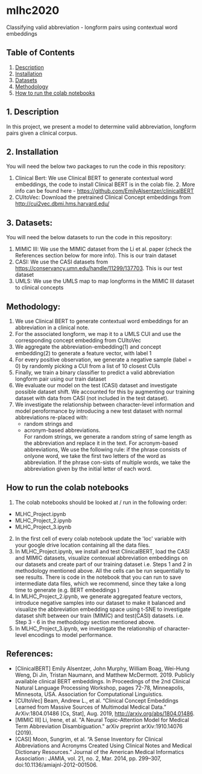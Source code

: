 # mlhc2020
Classifying valid abbreviation - longform pairs using contextual word embeddings

## Table of Contents
1. [ Description ](#desc)
2. [ Installation ](#install)
3. [ Datasets ](#data)
4. [ Methodology ](#method)
5. [ How to run the colab notebooks ](#run)

<a name="desc"></a>
## 1. Description
In this project, we present a model to determine valid abbreviation, longform pairs given a clinical corpus.

<a name="install"></a>
## 2. Installation
You will need the below two packages to run the code in this repository:
1. Clinical Bert: We use Clinical BERT to generate contextual word embeddings, the code to install Clinical BERT is in the colab file. 2. More info can be found here - https://github.com/EmilyAlsentzer/clinicalBERT
3. CUItoVec: Download the pretrained Clinical Concept embeddings from http://cui2vec.dbmi.hms.harvard.edu/ 

<a name="data"></a>
## 3. Datasets: ##
You will need the below datasets to run the code in this repository:
1. MIMIC III: We use the MIMIC dataset from the Li et al. paper (check the References section below for more info). This is our train dataset
2. CASI: We use the CASI datasets from https://conservancy.umn.edu/handle/11299/137703. This is our test dataset
3. UMLS: We use the UMLS map to map longforms in the MIMIC III dataset to clinical concepts

<a name="method"></a>
## Methodology: ##
1. We use Clinical BERT to generate contextual word embeddings for an abbreviation in a clinical note.
2. For the associated longform, we map it to a UMLS CUI and use the corresponding concept embedding from CUItoVec
3. We aggregate the abbreviation-embedding(1) and concept embedding(2) to generate a feature vector, with label 1
4. For every positive observation, we generate a negative sample (label = 0) by randomly picking a CUI from a list of 10 closest CUIs
5. Finally, we train a binary classifier to predict a valid abbreviation longform pair using our train dataset
6. We evaluate our model on the test (CASI) dataset and investigate possible dataset shift. We accounted for this by  augmenting  our  training  dataset  with  data  from  CASI  (not  included  in  the  test dataset).
7. We investigate  the relationship between character-level information and model peroformance by introducing  a  new  test  dataset  with  normal  abbreviations  re-placed with:
   * random strings and 
   * acronym-based abbreviations.  
For random strings, we generate a random string of same length as the abbreviation and replace it in the text. For acronym-based abbreviations, We use the following rule:  if the phrase consists of onlyone  word,  we  take  the  first  two  letters  of  the  word  as  abbreviation.   If  the  phrase  con-sists of multiple words, we take the abbreviation given by the initial letter of each word.

<a name="run"></a>
## How to run the colab notebooks
1. The colab notebooks should be looked at / run in the following order:
  * MLHC_Project.ipynb
  * MLHC_Project_2.ipynb
  * MLHC_Project_3.ipynb
2. In the first cell of every colab notebook update the 'loc' variable with your google drive location containing all the data files.
3. In MLHC_Project.ipynb, we install and test ClinicalBERT, load the CASI and MIMIC datasets, visualize contexual abbreviation embeddings on our datasets and create part of our training dataset i.e. Steps 1 and 2 in methodology mentioned above. All the cells can be run sequentially to see results. There is code in the notebook that you can run to save intermediate data files, which we recommend, since they take a long time to generate (e.g. BERT embeddings )
4. In MLHC_Project_2.ipynb, we generate aggregated feature vectors, introduce negative samples into our dataset to make it balanced and visualize the abbreviation embedding space using t-SNE to investigate dataset shift between our train (MIMIC) and test(CASI) datasets. i.e. Step 3 - 6 in the methodology section mentioned above.
5. In MLHC_Project_3.ipynb, we investigate the relationship of character-level encodings to model performance.

## References: ##
* [ClinicalBERT] Emily Alsentzer, John Murphy, William Boag, Wei-Hung Weng, Di Jin, Tristan Naumann, and Matthew McDermott. 2019. Publicly available clinical BERT embeddings. In Proceedings of the 2nd Clinical Natural Language Processing Workshop, pages 72-78, Minneapolis, Minnesota, USA. Association for Computational Linguistics.
* [CUItoVec] Beam, Andrew L., et al. “Clinical Concept Embeddings Learned from Massive Sources of Multimodal Medical Data.” ArXiv:1804.01486 [Cs, Stat], Aug. 2019, http://arxiv.org/abs/1804.01486.
* [MIMIC III] Li, Irene, et al. "A Neural Topic-Attention Model for Medical Term Abbreviation Disambiguation." arXiv preprint arXiv:1910.14076 (2019).
* [CASI] Moon, Sungrim, et al. “A Sense Inventory for Clinical Abbreviations and Acronyms Created Using Clinical Notes and Medical Dictionary Resources.” Journal of the American Medical Informatics Association : JAMIA, vol. 21, no. 2, Mar. 2014, pp. 299–307, doi:10.1136/amiajnl-2012-001506.




